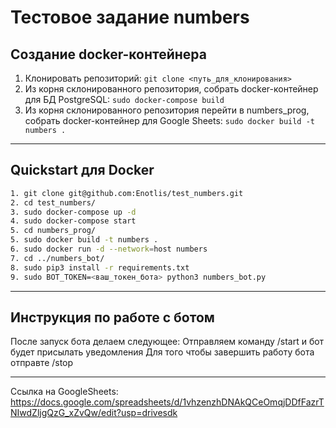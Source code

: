 Тестовое задание numbers
===========
Создание docker-контейнера
-----------
1. Клонировать репозиторий: `git clone <путь_для_клонирования>`
2. Из корня склонированного репозитория, собрать docker-контейнер для БД PostgreSQL: `sudo docker-compose build`
3. Из корня склонированного репозитория перейти в numbers_prog, собрать docker-контейнер для Google Sheets: `sudo docker build -t numbers .`
***
Quickstart для Docker
-----------
```bash
1. git clone git@github.com:Enotlis/test_numbers.git
2. cd test_numbers/
3. sudo docker-compose up -d
4. sudo docker-compose start
5. cd numbers_prog/
5. sudo docker build -t numbers .
6. sudo docker run -d --network=host numbers
7. cd ../numbers_bot/
8. sudo pip3 install -r requirements.txt
9. sudo BOT_TOKEN=<ваш_токен_бота> python3 numbers_bot.py
```
***
Инструкция по работе с ботом
-----------
После запуск бота делаем следующее:
Отправляем команду /start и бот будет присылать уведомления
Для того чтобы завершить работу бота отправте /stop
***
Ссылка на GoogleSheets: https://docs.google.com/spreadsheets/d/1vhzenzhDNAkQCeOmqjDDfFazrTNIwdZljgQzG_xZvQw/edit?usp=drivesdk
